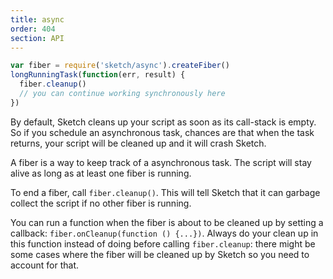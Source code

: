 ```yaml
---
title: async
order: 404
section: API
---
```


```javascript
var fiber = require('sketch/async').createFiber()
longRunningTask(function(err, result) {
  fiber.cleanup()
  // you can continue working synchronously here
})
```

By default, Sketch cleans up your script as soon as its call-stack is empty. So if you schedule an asynchronous task, chances are that when the task returns, your script will be cleaned up and it will crash Sketch.

A fiber is a way to keep track of a asynchronous task. The script will stay alive as long as at least one fiber is running.

To end a fiber, call `fiber.cleanup()`. This will tell Sketch that it can garbage collect the script if no other fiber is running.

You can run a function when the fiber is about to be cleaned up by setting a callback: `fiber.onCleanup(function () {...})`. Always do your clean up in this function instead of doing before calling `fiber.cleanup`: there might be some cases where the fiber will be cleaned up by Sketch so you need to account for that.
